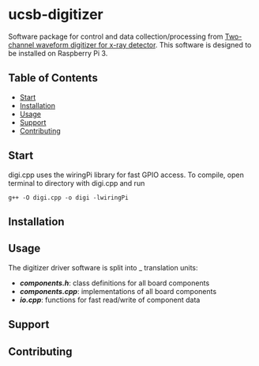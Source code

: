 # ucsb-digitizer

Software package for control and data collection/processing from [Two-channel waveform digitizer for x-ray detector](http://dstuart.physics.ucsb.edu/Lgbk/pub/E41214.dir/E41214.html). This software is designed to be installed on Raspberry Pi 3.  

## Table of Contents

- [Start](#start)
- [Installation](#installation)
- [Usage](#usage)
- [Support](#support)
- [Contributing](#contributing)

## Start 
digi.cpp uses the wiringPi library for fast GPIO access. To compile, open terminal to directory with digi.cpp and run
```
g++ -O digi.cpp -o digi -lwiringPi
```


## Installation

## Usage  
The digitizer driver software is split into _ translation units: 
- ***components.h***: class definitions for all board components
- ***components.cpp***: implementations of all board components 
- ***io.cpp***: functions for fast read/write of component data 

## Support

## Contributing
